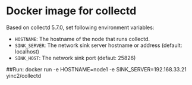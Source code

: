 Docker image for collectd
=========================
Based on collectd 5.7.0, set following environment variables:
- `HOSTNAME`: The hostname of the node that runs collectd.
- `SINK_SERVER`: The network sink server hostname or address (default: localhost)
- `SINK_HOST`: The network sink port (defaut: 25826) 


##Run:
docker run -e HOSTNAME=node1 -e SINK_SERVER=192.168.33.21 yinc2/collectd
